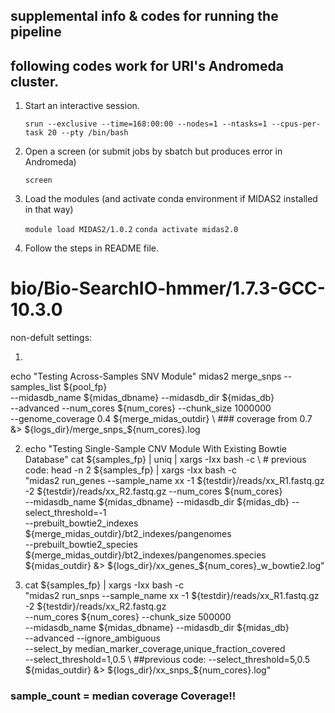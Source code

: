 ## supplemental info & codes for running the pipeline

## following codes work for URI's Andromeda cluster.

1) Start an interactive session.

    `srun --exclusive --time=168:00:00 --nodes=1 --ntasks=1 --cpus-per-task 20 --pty /bin/bash`

2) Open a screen (or submit jobs by sbatch but produces error in Andromeda)

    `screen`

3) Load the modules (and activate conda environment if MIDAS2 installed in that way)

    `module load MIDAS2/1.0.2`
    `conda activate midas2.0`

4) Follow the steps in README file.

# bio/Bio-SearchIO-hmmer/1.7.3-GCC-10.3.0


non-defult settings:


1) 
echo "Testing Across-Samples SNV Module"
midas2 merge_snps --samples_list ${pool_fp} \
    --midasdb_name ${midas_dbname} --midasdb_dir ${midas_db} \
    --advanced --num_cores ${num_cores} --chunk_size 1000000 \
    --genome_coverage 0.4 ${merge_midas_outdir} \ ### coverage from 0.7
    &> ${logs_dir}/merge_snps_${num_cores}.log



2) echo "Testing Single-Sample CNV Module With Existing Bowtie Database"
cat ${samples_fp} | uniq | xargs -Ixx bash -c \ # previous code: head -n 2 ${samples_fp} | xargs -Ixx bash -c \
    "midas2 run_genes --sample_name xx -1 ${testdir}/reads/xx_R1.fastq.gz -2 ${testdir}/reads/xx_R2.fastq.gz --num_cores ${num_cores} \
     --midasdb_name ${midas_dbname} --midasdb_dir ${midas_db} --select_threshold=-1 \
     --prebuilt_bowtie2_indexes ${merge_midas_outdir}/bt2_indexes/pangenomes \
     --prebuilt_bowtie2_species ${merge_midas_outdir}/bt2_indexes/pangenomes.species \
     ${midas_outdir} &> ${logs_dir}/xx_genes_${num_cores}_w_bowtie2.log"


3) cat ${samples_fp} | xargs -Ixx bash -c \
    "midas2 run_snps --sample_name xx -1 ${testdir}/reads/xx_R1.fastq.gz -2 ${testdir}/reads/xx_R2.fastq.gz \
    --num_cores ${num_cores} --chunk_size 500000 \
    --midasdb_name ${midas_dbname} --midasdb_dir ${midas_db} \
    --advanced --ignore_ambiguous \
    --select_by median_marker_coverage,unique_fraction_covered \
    --select_threshold=1,0.5 \              ##previous code: --select_threshold=5,0.5
    ${midas_outdir} &> ${logs_dir}/xx_snps_${num_cores}.log"


### sample_count = median coverage Coverage!!

